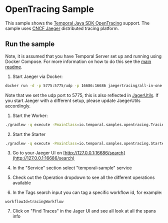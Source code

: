 # OpenTracing Sample

This sample shows the [Temporal Java SDK OpenTracing](https://github.com/temporalio/sdk-java/tree/master/temporal-opentracing) support.
The sample uses [CNCF Jaeger](https://github.com/jaegertracing/jaeger) distributed tracing
platform.

## Run the sample

Note, it is assumed that you have Temporal Server set up and running using Docker Compose.
For more information on how to do this see the [main readme](../../../../../../../README.md).

1. Start Jaeger via Docker:

```bash
docker run -d -p 5775:5775/udp -p 16686:16686 jaegertracing/all-in-one:latest
```

Note that we set the udp port to 5775, this is also reflected in [JagerUtils](JaegerUtils.java).
If you start Jaeger with a different setup, please update JaegerUtils accordingly.

1. Start the Worker:

```bash
./gradlew -q execute -PmainClass=io.temporal.samples.opentracing.TracingWorker
```

2. Start the Starter

```bash
./gradlew -q execute -PmainClass=io.temporal.samples.opentracing.Starter
```

3. Go to your Jaeger UI on [http://127.0.0.1:16686/search](http://127.0.0.1:16686/search)

4. In the "Service" section select "temporal-sample" service

5. Check out the Operation dropdown to see all the different operations available

6. In the Tags search input you can tag a specific workflow id, for example:

```
workflowId=tracingWorkflow
```

7. Click on "Find Traces" in the Jager UI and see all look at all the spans info
